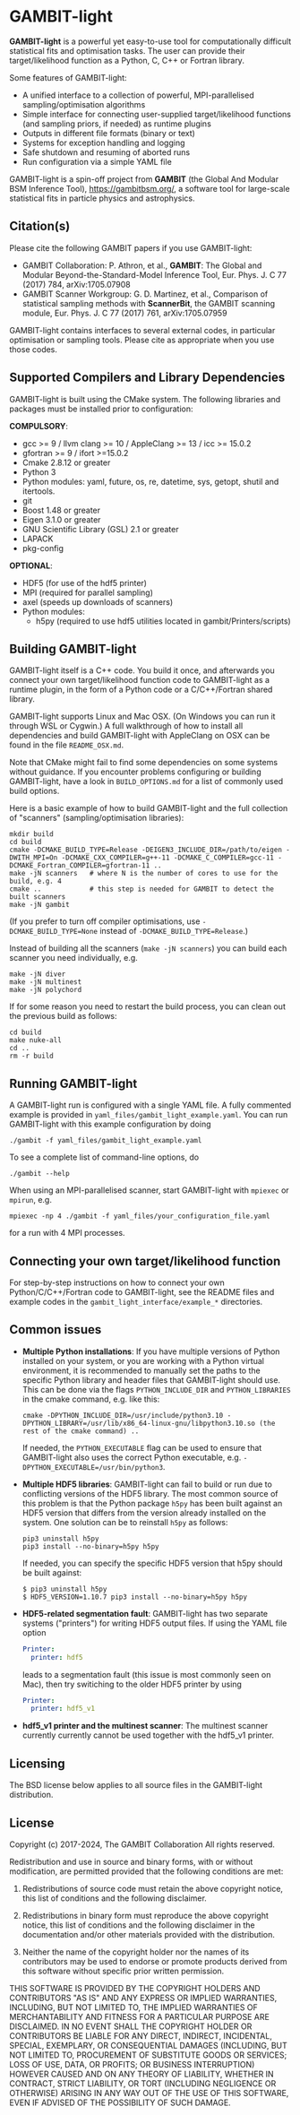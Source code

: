 GAMBIT-light
============

**GAMBIT-light** is a powerful yet easy-to-use tool for computationally difficult statistical fits and optimisation tasks. The user can provide their target/likelihood function as a Python, C, C++ or Fortran library.

Some features of GAMBIT-light:

  - A unified interface to a collection of powerful, MPI-parallelised sampling/optimisation algorithms
  - Simple interface for connecting user-supplied target/likelihood functions (and sampling priors, if needed) as runtime plugins 
  - Outputs in different file formats (binary or text)
  - Systems for exception handling and logging
  - Safe shutdown and resuming of aborted runs
  - Run configuration via a simple YAML file

GAMBIT-light is a spin-off project from **GAMBIT** (the Global And Modular BSM Inference Tool), https://gambitbsm.org/, a software tool for large-scale statistical fits in particle physics and astrophysics.


Citation(s)
--

Please cite the following GAMBIT papers if you use GAMBIT-light:

 - GAMBIT Collaboration: P. Athron, et al., **GAMBIT**: The Global and Modular Beyond-the-Standard-Model Inference Tool, Eur. Phys. J. C 77 (2017) 784, arXiv:1705.07908
 - GAMBIT Scanner Workgroup: G. D. Martinez, et al., Comparison of statistical sampling methods with **ScannerBit**, the GAMBIT scanning module, Eur. Phys. J. C 77 (2017) 761, arXiv:1705.07959

GAMBIT-light contains interfaces to several external codes, in particular optimisation or sampling tools. Please cite as appropriate when you use those codes.



Supported Compilers and Library Dependencies
--

GAMBIT-light is built using the CMake system. The following libraries and packages must be installed prior to configuration:

**COMPULSORY**:

 - gcc >= 9 / llvm clang >= 10 / AppleClang >= 13 / icc >= 15.0.2
 - gfortran >= 9 / ifort >=15.0.2
 - Cmake 2.8.12 or greater
 - Python 3
 - Python modules: yaml, future, os, re, datetime, sys, getopt, shutil and itertools.
 - git
 - Boost 1.48 or greater
 - Eigen 3.1.0 or greater
 - GNU Scientific Library (GSL) 2.1 or greater
 - LAPACK
 - pkg-config

**OPTIONAL**:

 - HDF5 (for use of the hdf5 printer)
 - MPI (required for parallel sampling)
 - axel (speeds up downloads of scanners)
 - Python modules:
    - h5py (required to use hdf5 utilities located in gambit/Printers/scripts)


Building GAMBIT-light
--

GAMBIT-light itself is a C++ code. You build it once, and afterwards you connect your own target/likelihood function code to GAMBIT-light as a runtime plugin, in the form of a Python code or a C/C++/Fortran shared library. 

GAMBIT-light supports Linux and Mac OSX. (On Windows you can run it through WSL or Cygwin.) A full walkthrough of how to install all dependencies and build GAMBIT-light with AppleClang on OSX can be found in the file `README_OSX.md`.

Note that CMake might fail to find some dependencies on some systems without guidance. If you encounter problems configuring or building GAMBIT-light, have a look in `BUILD_OPTIONS.md` for a list of commonly used build options.

Here is a basic example of how to build GAMBIT-light and the full collection of "scanners" (sampling/optimisation libraries):

```console
mkdir build
cd build
cmake -DCMAKE_BUILD_TYPE=Release -DEIGEN3_INCLUDE_DIR=/path/to/eigen -DWITH_MPI=On -DCMAKE_CXX_COMPILER=g++-11 -DCMAKE_C_COMPILER=gcc-11 -DCMAKE_Fortran_COMPILER=gfortran-11 ..
make -jN scanners   # where N is the number of cores to use for the build, e.g. 4
cmake ..            # this step is needed for GAMBIT to detect the built scanners
make -jN gambit
```

(If you prefer to turn off compiler optimisations, use `-DCMAKE_BUILD_TYPE=None` instead of `-DCMAKE_BUILD_TYPE=Release`.)

Instead of building all the scanners (`make -jN scanners`) you can build each scanner you need individually, e.g.

```console
make -jN diver
make -jN multinest
make -jN polychord
```

If for some reason you need to restart the build process, you can clean out the previous build as follows:

```console
cd build
make nuke-all
cd ..
rm -r build
```


Running GAMBIT-light
--

A GAMBIT-light run is configured with a single YAML file. A fully commented example is provided in `yaml_files/gambit_light_example.yaml`. You can run GAMBIT-light with this example configuration by doing

```console
./gambit -f yaml_files/gambit_light_example.yaml
```

To see a complete list of command-line options, do 
```console
./gambit --help
```

When using an MPI-parallelised scanner, start GAMBIT-light with `mpiexec` or `mpirun`, e.g.

```console
mpiexec -np 4 ./gambit -f yaml_files/your_configuration_file.yaml
```

for a run with 4 MPI processes.



Connecting your own target/likelihood function
--

For step-by-step instructions on how to connect your own Python/C/C++/Fortran code to GAMBIT-light, see the README files and example codes in the 
`gambit_light_interface/example_*` directories.



Common issues
--

- **Multiple Python installations**: If you have multiple versions of Python installed on your system, or you are working with a Python virtual environment, it is recommended to manually set the paths to the specific Python library and header files that GAMBIT-light should use. This can be done via the flags `PYTHON_INCLUDE_DIR` and `PYTHON_LIBRARIES` in the cmake command, e.g. like this:
  ```console
  cmake -DPYTHON_INCLUDE_DIR=/usr/include/python3.10 -DPYTHON_LIBRARY=/usr/lib/x86_64-linux-gnu/libpython3.10.so (the rest of the cmake command) ..
  ```
  If needed, the `PYTHON_EXECUTABLE` flag can be used to ensure that GAMBIT-light also uses the correct Python executable, e.g. `-DPYTHON_EXECUTABLE=/usr/bin/python3`.

- **Multiple HDF5 libraries**: GAMBIT-light can fail to build or run due to conflicting versions of the HDF5 library. The most common source of this problem is that the Python package `h5py` has been built against an HDF5 version that differs from the version already installed on the system. One solution can be to reinstall `h5py` as follows:
  ```console
  pip3 uninstall h5py
  pip3 install --no-binary=h5py h5py
  ```
  If needed, you can specify the specific HDF5 version that h5py should be built against:
  ```console
  $ pip3 uninstall h5py
  $ HDF5_VERSION=1.10.7 pip3 install --no-binary=h5py h5py  
  ```
- **HDF5-related segmentation fault**: GAMBIT-light has two separate systems ("printers") for writing HDF5 output files. If using the YAML file option 
  ```yaml
  Printer:
    printer: hdf5
  ```
  leads to a segmentation fault (this issue is most commonly seen on Mac), then try switiching to the older HDF5 printer by using
  ```yaml
  Printer:
    printer: hdf5_v1
  ```

- **hdf5_v1 printer and the multinest scanner**: The multinest scanner currently currently cannot be used together with the hdf5_v1 printer.


Licensing
--

The BSD license below applies to all source files in the GAMBIT-light distribution.

License
--
Copyright (c) 2017-2024, The GAMBIT Collaboration
All rights reserved.

Redistribution and use in source and binary forms, with or without modification, are permitted provided that the following conditions are met:

1. Redistributions of source code must retain the above copyright notice, this list of conditions and the following disclaimer.

2. Redistributions in binary form must reproduce the above copyright notice, this list of conditions and the following disclaimer in the documentation and/or other materials provided with the distribution.

3. Neither the name of the copyright holder nor the names of its contributors may be used to endorse or promote products derived from this software without specific prior written permission.

THIS SOFTWARE IS PROVIDED BY THE COPYRIGHT HOLDERS AND CONTRIBUTORS "AS IS" AND ANY EXPRESS OR IMPLIED WARRANTIES, INCLUDING, BUT NOT LIMITED TO, THE IMPLIED WARRANTIES OF MERCHANTABILITY AND FITNESS FOR A PARTICULAR PURPOSE ARE DISCLAIMED. IN NO EVENT SHALL THE COPYRIGHT HOLDER OR CONTRIBUTORS BE LIABLE FOR ANY DIRECT, INDIRECT, INCIDENTAL, SPECIAL, EXEMPLARY, OR CONSEQUENTIAL DAMAGES (INCLUDING, BUT NOT LIMITED TO, PROCUREMENT OF SUBSTITUTE GOODS OR SERVICES; LOSS OF USE, DATA, OR PROFITS; OR BUSINESS INTERRUPTION) HOWEVER CAUSED AND ON ANY THEORY OF LIABILITY, WHETHER IN CONTRACT, STRICT LIABILITY, OR TORT (INCLUDING NEGLIGENCE OR OTHERWISE) ARISING IN ANY WAY OUT OF THE USE OF THIS SOFTWARE, EVEN IF ADVISED OF THE POSSIBILITY OF SUCH DAMAGE.
